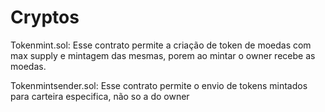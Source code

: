 # Cryptos

Tokenmint.sol:
Esse contrato permite a criação de token de moedas com max supply e mintagem das mesmas, porem ao mintar o owner recebe as moedas.

Tokenmintsender.sol:
Esse contrato permite o envio de tokens mintados para carteira especifica, não so a do owner
